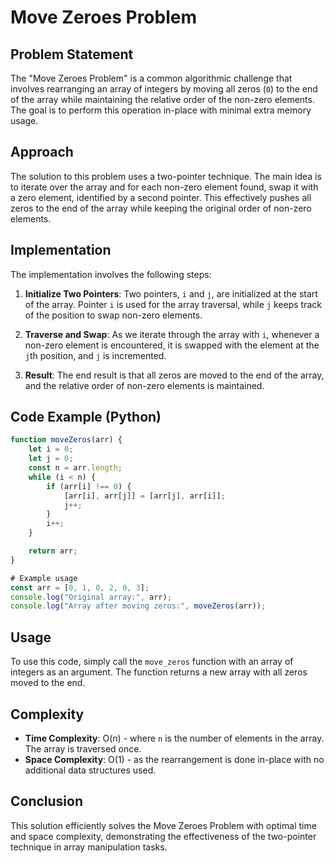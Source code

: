 # Move Zeroes Problem

## Problem Statement

The "Move Zeroes Problem" is a common algorithmic challenge that involves rearranging an array of integers by moving all zeros (`0`) to the end of the array while maintaining the relative order of the non-zero elements. The goal is to perform this operation in-place with minimal extra memory usage.

## Approach

The solution to this problem uses a two-pointer technique. The main idea is to iterate over the array and for each non-zero element found, swap it with a zero element, identified by a second pointer. This effectively pushes all zeros to the end of the array while keeping the original order of non-zero elements.

## Implementation

The implementation involves the following steps:

1. **Initialize Two Pointers**: Two pointers, `i` and `j`, are initialized at the start of the array. Pointer `i` is used for the array traversal, while `j` keeps track of the position to swap non-zero elements.

2. **Traverse and Swap**: As we iterate through the array with `i`, whenever a non-zero element is encountered, it is swapped with the element at the `j`th position, and `j` is incremented.

3. **Result**: The end result is that all zeros are moved to the end of the array, and the relative order of non-zero elements is maintained.

## Code Example (Python)

```javascript
function moveZeros(arr) {
    let i = 0;
    let j = 0;
    const n = arr.length;
    while (i < n) {
        if (arr[i] !== 0) {
            [arr[i], arr[j]] = [arr[j], arr[i]];
            j++;
        }
        i++;
    }

    return arr;
}

# Example usage
const arr = [0, 1, 0, 2, 0, 3];
console.log("Original array:", arr);
console.log("Array after moving zeros:", moveZeros(arr));
```

## Usage

To use this code, simply call the `move_zeros` function with an array of integers as an argument. The function returns a new array with all zeros moved to the end.

## Complexity

- **Time Complexity**: O(n) - where `n` is the number of elements in the array. The array is traversed once.
- **Space Complexity**: O(1) - as the rearrangement is done in-place with no additional data structures used.

## Conclusion

This solution efficiently solves the Move Zeroes Problem with optimal time and space complexity, demonstrating the effectiveness of the two-pointer technique in array manipulation tasks.